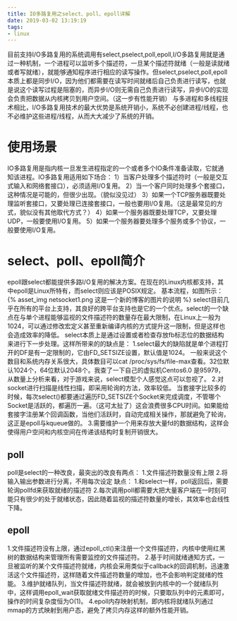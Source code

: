 ```yaml
---
title: IO多路复用之select、poll、epoll详解
date: 2019-03-02 13:19:19
tags:
- linux
---
```

目前支持I/O多路复用的系统调用有select,pselect,poll,epoll,I/O多路复用就是通过一种机制，一个进程可以监听多个描述符，一旦某个描述符就绪（一般是读就绪或者写就绪），就能够通知程序进行相应的读写操作。但select,pselect,poll,epoll本质上都是同步I/O，因为他们都需要在读写时间就绪后自己负责进行读写，也就是说这个读写过程是阻塞的，而异步I/O则无需自己负责进行读写，异步I/O的实现会负责把数据从内核拷贝到用户空间。（这一步有性能开销）
与多进程和多线程技术相比，I/O多路复用技术的最大优势是系统开销小，系统不必创建进程/线程，也不必维护这些进程/线程，从而大大减少了系统的开销。
# 使用场景
IO多路复用是指内核一旦发生进程指定的一个或者多个IO条件准备读取，它就通知该进程。IO多路复用适用如下场合：
1）当客户处理多个描述符时（一般是交互式输入和网络套接口），必须适用I/O复用。
2）当一个客户同时处理多个套接口，这种情况是可能的，但很少出现。（貌似没见过）
3）如果一个TCP服务器既要处理监听套接口，又要处理已连接套接口，一般也要用I/O复用。（这是最常见的方式，貌似没有其他取代方式？）
4）如果一个服务器既要处理TCP，又要处理UDP，一般要使用I/O复用。
5）如果一个服务器要处理多个服务或多个协议，一般要使用I/O复用。
# select、poll、epoll简介
epoll跟select都能提供多路I/O复用的解决方案。在现在的Linux内核都支持，其中epoll是Linux所特有，而select则应该是POSIX规定。
基本流程，如图所示：
{% asset_img netsocket1.png 这是一个新的博客的图片的说明 %}
select目前几乎在所有的平台上支持，其良好的跨平台支持也是它的一个优点。select的一个缺点在与单个进程能够监视的文件描述符的数量存在最大限制，在Linux上一般为1024，可以通过修改宏定义甚至重新编译内核的方式提升这一限制，但是这样也会造成效率的降低。
select本质上是通过设置或者检查存放fb标志位的数据结构来进行下一步处理。这样所带来的的缺点是：
1.select最大的缺陷就是单个进程打开的DF是有一定限制的，它由FD_SETSIZE设置，默认值是1024。
一般来说这个数目和系统内存关系很大，具体数目可以cat /proc/sys/fs/file-max查看。32位默认1024个，64位默认2048个。我查了一下自己的虚拟机Centos6.0 是95979，从数量上分析来看，对于游戏来说，select模型个人感觉这点可以忽视了。
2.对socket进行扫描是线性扫描，即采用轮询的方法，效率较低。
当套接字比较多的时候，每次select()都要通过遍历FD_SETSIZE个Socket来完成调度，不管哪个Socket是活跃的，都遍历一遍。（这可太扯了）这会浪费很多CPU时间。如果能给套接字注册某个回调函数，当他们活跃时，自动完成相关操作，那就避免了轮询，这正是epoll与kqueue做的。
3.需要维护一个用来存放大量fd的数据结构，这样会使得用户空间和内核空间在传递该结构时复制开销很大。
## poll

poll是select的一种改良，最突出的改良有两点：
1.文件描述符数量没有上限
2.将输入输出参数进行分离，不用每次设定
缺点：
1.和select一样，poll返回后，需要轮询pollfd来获取就绪的描述符
2.每次调用poll都需要大把大量客户端在一时刻可能只有很少的处于就绪状态，因此随着监视的描述符数量的增长，其效率也会线性下降。
## epoll
1.文件描述符没有上限，通过epoll_ctl()来注册一个文件描述符，内核中使用红黑树的数据结构来管理所有需要监控的文件描述符。
2.基于时间就绪通知方式，一旦被监听的某个文件描述符就绪，内核会采用类似于callback的回调机制，迅速激活这个文件描述符，这样随着文件描述符数量的增加，也不会影响判定就绪的性能。
3.维护就绪队列，当文件描述符就绪，就会被放到内核中的一个就绪队列中，这样调用epoll_wait获取就绪文件描述符的时候，只要取队列中的元素即可，操作的时间复杂度恒为O(1)。
4.epoll内存映射机制，即内核将就绪队列通过mmap的方式映射到用户态，避免了拷贝内存这样的额外性能开销。